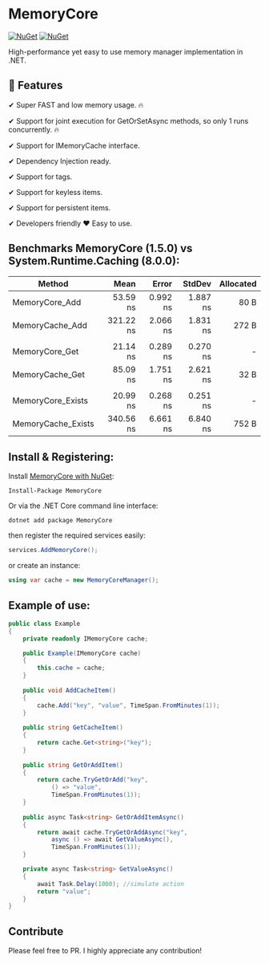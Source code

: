 ﻿# MemoryCore

[![NuGet](https://img.shields.io/nuget/dt/MemoryCore.svg)](https://www.nuget.org/packages/MemoryCore) 
[![NuGet](https://img.shields.io/nuget/vpre/MemoryCore.svg)](https://www.nuget.org/packages/MemoryCore)

High-performance yet easy to use memory manager implementation in .NET.

## 🚀 Features
✔ Super FAST and low memory usage. 🔥

✔ Support for joint execution for GetOrSetAsync methods, so only 1 runs concurrently. 🔥

✔ Support for IMemoryCache interface.

✔ Dependency Injection ready.

✔ Support for tags.

✔ Support for keyless items.

✔ Support for persistent items.

✔ Developers friendly ❤️ Easy to use.

## Benchmarks MemoryCore (1.5.0) vs System.Runtime.Caching (8.0.0):

| Method             | Mean      | Error    | StdDev   | Allocated |
|------------------- |----------:|---------:|---------:|----------:|
| MemoryCore_Add     |  53.59 ns | 0.992 ns | 1.887 ns |      80 B |
| MemoryCache_Add    | 321.22 ns | 2.066 ns | 1.831 ns |     272 B |
|                    |           |          |          |           |
| MemoryCore_Get     |  21.14 ns | 0.289 ns | 0.270 ns |         - |
| MemoryCache_Get    |  85.09 ns | 1.751 ns | 2.621 ns |      32 B |
|                    |           |          |          |           |
| MemoryCore_Exists  |  20.99 ns | 0.268 ns | 0.251 ns |         - |
| MemoryCache_Exists | 340.56 ns | 6.661 ns | 6.840 ns |     752 B |

## Install & Registering:

Install [MemoryCore with NuGet](https://www.nuget.org/packages/MemoryCore):

    Install-Package MemoryCore
    
Or via the .NET Core command line interface:

    dotnet add package MemoryCore
    
then register the required services easily:

```csharp
services.AddMemoryCore();
```

or create an instance:

```csharp
using var cache = new MemoryCoreManager();
```

## Example of use:

```csharp
public class Example
{
    private readonly IMemoryCore cache;

    public Example(IMemoryCore cache)
    {
        this.cache = cache;
    }
    
    public void AddCacheItem()
    {
        cache.Add("key", "value", TimeSpan.FromMinutes(1));
    }
    
    public string GetCacheItem()
    {
        return cache.Get<string>("key");
    }    
    
    public string GetOrAddItem()
    {
        return cache.TryGetOrAdd("key", 
		    () => "value", 
		    TimeSpan.FromMinutes(1));
    }
    
    public async Task<string> GetOrAddItemAsync()
    {
        return await cache.TryGetOrAddAsync("key", 
		    async () => await GetValueAsync(), 
		    TimeSpan.FromMinutes(1));
    }

    private async Task<string> GetValueAsync()
    {
        await Task.Delay(1000); //simulate action
        return "value";
    }
}
```

## Contribute
Please feel free to PR. I highly appreciate any contribution!
